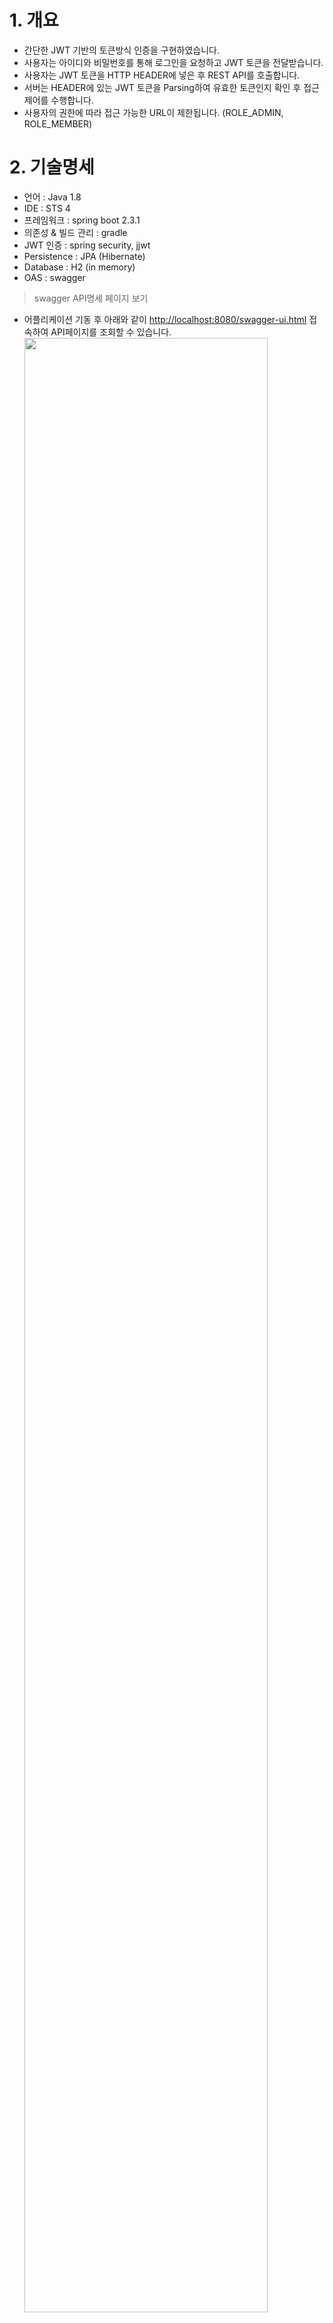# 1. 개요
- 간단한 JWT 기반의 토큰방식 인증을 구현하였습니다.
- 사용자는 아이디와 비밀번호를 통해 로그인을 요청하고 JWT 토큰을 전달받습니다.
- 사용자는 JWT 토큰을 HTTP HEADER에 넣은 후 REST API를 호출합니다.
- 서버는 HEADER에 있는 JWT 토큰을 Parsing하여 유효한 토큰인지 확인 후 접근제어를 수행합니다.
- 사용자의 권한에 따라 접근 가능한 URL이 제한됩니다. (ROLE_ADMIN, ROLE_MEMBER)


# 2. 기술명세
- 언어 : Java 1.8
- IDE : STS 4
- 프레임워크 : spring boot 2.3.1
- 의존성 & 빌드 관리 : gradle
- JWT 인증 : spring security, jjwt
- Persistence : JPA (Hibernate) 
- Database : H2 (in memory)
- OAS : swagger

> swagger API명세 페이지 보기
- 어플리케이션 기동 후 아래와 같이 [http://localhost:8080/swagger-ui.html](http://localhost:8080/swagger-ui.html) 접속하여 API페이지를 조회할 수 있습니다.
<img src="https://user-images.githubusercontent.com/61044774/91526280-35ea1980-e93e-11ea-9dc8-ed7792f53a37.jpg" width="90%"></img>


> H2 database 웹콘솔 보기
- H2 웹console 접속경로는 다음과 같습니다. [http://localhost:8080/h2-console/](http://localhost:8080/h2-console/) 
<img src="https://user-images.githubusercontent.com/61044774/85590819-b0b56080-b67f-11ea-8415-3eb50f5b82b8.jpg" width="90%"></img>

- Driver Class : org.h2.Driver
- JDBC URL : jdbc:h2:mem:testdb
- User Name : sa
- Password : [없음]


# 3. 빌드 및 실행

---

> Tips 
- **만약 lombok 관련 오류가 발생하면 아래의 url을 참조해 주세요**
[https://stackoverflow.com/questions/35842751/lombok-not-working-with-sts](https://stackoverflow.com/questions/35842751/lombok-not-working-with-sts)
[https://countryxide.tistory.com/16](https://countryxide.tistory.com/16)

---

## build 하기 (war 파일 생성)

- 아래 그림과 같이 'Gradle Tasks' 메뉴에서 'bootWar' 를 오른쪽 클릭하여 'Run Gradle Tasks' 를 실행합니다.
<img src="https://user-images.githubusercontent.com/61044774/85556604-f5320380-b661-11ea-8020-04290b8762d4.jpg" width="90%"></img>

- [프로젝트경로]/build/lib 경로에 build 된 war 파일이 생성됩니다.
<img src="https://user-images.githubusercontent.com/61044774/85557150-7d180d80-b662-11ea-9fd8-2bd1bbc23df3.jpg" width="90%"></img>


## 실행 하기

> 소스 main Application 실행하기 
- com.milkit.app.DemoApplication 을 STS에서 run하여 바로 실행할 수 있습니다.
 <img src="https://user-images.githubusercontent.com/61044774/91526490-b1e46180-e93e-11ea-9c03-6385d281d944.jpg" width="90%"></img>


# 4. 처리과정

## 인증 요청
- http://localhost:8080/login URL로 POST로 인증정보를 전달합니다.
<img src="https://user-images.githubusercontent.com/61044774/93299272-c033e800-f82f-11ea-852d-9da348dfdf30.jpg" width="90%"></img>
  * 사용자 계정은 admin / test 혹은 test / test로 지정할 수 있습니다. (admin은 ROLE_ADMIN 권한, test는 ROLE_MEMBER 권한)
  * 사용자 계정은 POST Body에 다음과 같은 형식의 json 값을 설정합니다.
  ```javascript
  {
	"username" : "admin",
	"password" : "test"
  }
  ```
  * 사용자가 인증되었다면 서버는 Response body에 JWT Token 정보를 전달합니다. 
  ```javascript
  {
    "code": "0",
    "message": "성공했습니다",
    "value": {
      "accessToken": "eyJhbGciOiJIUzI1NiJ9.eyJ1c2VyTk0iOiLqtIDrpqzsnpAiLCJhdXRoUm9sZSI6IlJPTEVfQURNSU4iLCJuYW1lIjoiYWRtaW4iLCJleHAiOjE2MDAyMzQxMjgsImlhdCI6MTYwMDIzMjMyOH0.hYTzcG5nDhdVn4OVbrrH7ybSLwBxq1Fm2O9A60uk8Zw",
      "refreshToken": "eyJhbGciOiJIUzI1NiJ9.eyJ1c2VyTk0iOiLqtIDrpqzsnpAiLCJhdXRoUm9sZSI6IlJPTEVfQURNSU4iLCJuYW1lIjoiYWRtaW4iLCJleHAiOjE2MDE0NDE5MzAsImlhdCI6MTYwMDIzMjMzMH0.MZLH17FUuUqYzlZDQ2AZDcRnSvxT2QJJeLHhiwtJFDo",
      "tokenType": "bearer"
    }
  }
  ```
---

## 토큰 재발급
- http://localhost:8080/refresh URL로 토큰정보 재발급을 요청합니다.
<img src="https://user-images.githubusercontent.com/61044774/93299989-f6be3280-f830-11ea-9873-0cd627d18072.jpg" width="90%"></img>
  * 사용자는 인증요청에서 응답받은 JWT refresh Token 값을 Authorization Header에 입력합니다.
  * 사용자의 토큰이 유효한 것인지 확인되었다면 서버는 Response body에 JWT Token 정보를 전달합니다. 
  ```javascript
  {
    "code": "0",
    "message": "성공했습니다",
    "value": {
      "accessToken": "eyJhbGciOiJIUzI1NiJ9.eyJ1c2VyTk0iOiLqtIDrpqzsnpAiLCJhdXRoUm9sZSI6IlJPTEVfQURNSU4iLCJuYW1lIjoiYWRtaW4iLCJleHAiOjE2MDAyMzkxODcsImlhdCI6MTYwMDIzNzM4N30.vp16ZPTySBEUJd3PxQd9ng3hnMBmOVoWrZksnXbw_5o",
      "refreshToken": "eyJhbGciOiJIUzI1NiJ9.eyJ1c2VyTk0iOiLqtIDrpqzsnpAiLCJhdXRoUm9sZSI6IlJPTEVfQURNSU4iLCJuYW1lIjoiYWRtaW4iLCJleHAiOjE2MDE0NDY5ODcsImlhdCI6MTYwMDIzNzM4N30.6XqQb6INp3IU-0IwHALG5lsIfC5PeUehekbQsKU2stE",
      "tokenType": "bearer"
    }
  }
  ```
---

## API 호출
- http://localhost:8080/api/userinfo URL을 GET으로 호출하여 사용자 정보를 요청합니다.
<img src="https://user-images.githubusercontent.com/61044774/91528741-025dbe00-e943-11ea-81af-2e4ca5a1d261.jpg" width="90%"></img>
  * 사용자는 인증요청에서 응답받은 JWT Token 값을 Authorization Header에 입력합니다.
  * 서버는 API Request Header의 JWT Token을 확인하고 권한확인 및 접근제어를 수행합니다.


# 5. Spring Security 처리 과정
- Spring Security config에서 인증(JwtAuthenticationFilter)과 접근제어(JwtAuthorizationFilter)에 대한 필터를 등록합니다.
  ```java
  
    @Override
    protected void configure(HttpSecurity http) throws Exception{
        http
        	.httpBasic().disable() 
	        .csrf().disable()
	        .sessionManagement().sessionCreationPolicy(SessionCreationPolicy.STATELESS)
	        .and()
	        .authorizeRequests()
	        .antMatchers(HttpMethod.POST, "/login").permitAll()
	        .antMatchers("/api/greeting").hasAnyRole("MEMBER", "ADMIN")
	        .antMatchers("/api/userinfo/**").hasRole("ADMIN")
	        .anyRequest().authenticated()
	        .and()
	        .addFilterBefore(new JwtAuthorizationFilter(authenticationManager()), BasicAuthenticationFilter.class)
	        .addFilterBefore(new JwtAuthenticationFilter(authenticationManager()), UsernamePasswordAuthenticationFilter.class)
	        ;
        
    }
    
	@Bean
	public PasswordEncoder passwordEncoder() {
        return new BCryptPasswordEncoder();
    }
	
    @Bean
    public JwtAuthenticationProvider authenticationProvider() {
        return new JwtAuthenticationProvider(passwordEncoder());
    }
    
    @Override
    protected void configure(AuthenticationManagerBuilder auth) throws Exception {
    	auth.authenticationProvider(authenticationProvider());
    }
    
  ```
- JwtAuthenticationFilter에서 UsernamePasswordAuthenticationToken을 생성하여 AuthenticaionManager에게 전달합니다.
  ```java
  
    @Override
    public Authentication attemptAuthentication(HttpServletRequest request, HttpServletResponse response) throws AuthenticationException {
    	UsernamePasswordAuthenticationToken authenticationToken;
    	
		try {
			UserInfo credentials = new ObjectMapper().readValue(request.getInputStream(), UserInfo.class);
	        authenticationToken = new UsernamePasswordAuthenticationToken(
	                credentials.getUsername(),
	                credentials.getPassword(),
	                new ArrayList<>()
	        );
		} catch (IOException e) {
			e.printStackTrace();
			throw new AttemptAuthenticationException();
		}

        return this.getAuthenticationManager().authenticate(authenticationToken);
    }

  ``` 
- 인증을 위임받은 JwtAuthenticationProvider는 UserDetailsService를 통해 입력받은 아이디에 대한 사용자 정보를 DB에서 조회하여 인증을 수행합니다.
  ```java
  
    @Override
    public Authentication authenticate(Authentication authentication) throws AuthenticationException {
        UsernamePasswordAuthenticationToken token = (UsernamePasswordAuthenticationToken) authentication;
        
        String userID = (String) token.getPrincipal();
        String password = (String) token.getCredentials();
        UserDetails userDetails = (UserDetails) userDetailsService.loadUserByUsername(userID);

        if (!passwordEncoder.matches(password, userDetails.getPassword())) {
            throw new BadCredentialsException(userDetails.getUsername() + "Invalid password");
        }

        return new UsernamePasswordAuthenticationToken(userDetails, password, userDetails.getAuthorities());
    }

    @Override
    public boolean supports(Class<?> authentication) {
        return authentication.equals(UsernamePasswordAuthenticationToken.class);
    }
    
  ``` 
- JwtAuthenticationFilter는 전달받은 UsernameAuthenticationToken을 재정의된 successfulAuthentication 메서드로 전송하고, JWT 토큰을 생성하여 Response 의 헤더에 추가하여 반환합니다.
  ```java

    @Override
    protected void successfulAuthentication(HttpServletRequest request, HttpServletResponse response, FilterChain chain, Authentication authResult) throws IOException, ServletException {
    	UserInfo principal = (UserInfo) authResult.getPrincipal();
    	String token = jwtTokenProvider.createToken(principal);
        response.addHeader(AppCommon.getInstance().JWT_HEADER_STRING, AppCommon.getInstance().JWT_TOKEN_PREFIX + token);
    }
    
  ``` 
- JwtAuthorizationFilter에서 사용자가 API url을 요청 시 Request Header의 JWT Token을 확인하고 권한확인 및 접근제어를 수행합니다.
  ```java
  
	@Override
    protected void doFilterInternal(HttpServletRequest request, HttpServletResponse response, FilterChain chain) throws IOException, ServletException {
        String header = request.getHeader(AppCommon.getInstance().JWT_HEADER_STRING);

        if(header == null || !header.startsWith(AppCommon.getInstance().JWT_TOKEN_PREFIX)) {
            chain.doFilter(request, response);
            return;
        }

        Authentication authentication = getUsernamePasswordAuthentication(request);
        SecurityContextHolder.getContext().setAuthentication(authentication);

        chain.doFilter(request, response);
    }

    private Authentication getUsernamePasswordAuthentication(HttpServletRequest request) {
    	Authentication authentication = null;
        String token = request.getHeader(AppCommon.getInstance().JWT_HEADER_STRING);
        if(token != null) {
        	Claims claims = jwtTokenProvider.getClaims(token.replace(AppCommon.getInstance().JWT_TOKEN_PREFIX, ""));
        	
            if(claims != null) {
            	authentication = new UsernamePasswordAuthenticationToken(claims.get("name"), null, UserInfo.getAuthorities((String)claims.get("authRole")));
            }
        }
        
        return authentication;
    }

  ``` 


